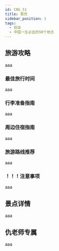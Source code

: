 ```yaml
---
id: CNG_51
title: 首页
sidebar_position: 1
tags:
  - 拾柒
  - 中国一生必去的50个地方
---
```


## 旅游攻略

aaa

### 最佳旅行时间

aaa

### 行李准备指南

aaa

### 周边住宿指南

aaa

### 旅游路线推荐

aaa

### ！！！注意事项

aaa

## 景点详情

aaa

## 仇老师专属

aaa
